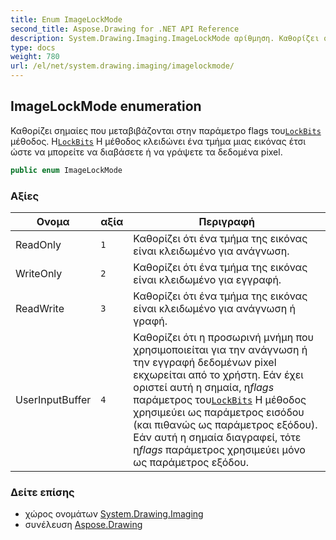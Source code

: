 ```yaml
---
title: Enum ImageLockMode
second_title: Aspose.Drawing for .NET API Reference
description: System.Drawing.Imaging.ImageLockMode αρίθμηση. Καθορίζει σημαίες που μεταβιβάζονται στην παράμετρο flags τουLockBits μέθοδος. ΗLockBits Η μέθοδος κλειδώνει ένα τμήμα μιας εικόνας έτσι ώστε να μπορείτε να διαβάσετε ή να γράψετε τα δεδομένα pixel.
type: docs
weight: 780
url: /el/net/system.drawing.imaging/imagelockmode/
---
```

## ImageLockMode enumeration

Καθορίζει σημαίες που μεταβιβάζονται στην παράμετρο flags του[`LockBits`](../../system.drawing/bitmap/lockbits/) μέθοδος. Η[`LockBits`](../../system.drawing/bitmap/lockbits/) Η μέθοδος κλειδώνει ένα τμήμα μιας εικόνας έτσι ώστε να μπορείτε να διαβάσετε ή να γράψετε τα δεδομένα pixel.

```csharp
public enum ImageLockMode
```

### Αξίες

| Ονομα | αξία | Περιγραφή |
| --- | --- | --- |
| ReadOnly | `1` | Καθορίζει ότι ένα τμήμα της εικόνας είναι κλειδωμένο για ανάγνωση. |
| WriteOnly | `2` | Καθορίζει ότι ένα τμήμα της εικόνας είναι κλειδωμένο για εγγραφή. |
| ReadWrite | `3` | Καθορίζει ότι ένα τμήμα της εικόνας είναι κλειδωμένο για ανάγνωση ή γραφή. |
| UserInputBuffer | `4` | Καθορίζει ότι η προσωρινή μνήμη που χρησιμοποιείται για την ανάγνωση ή την εγγραφή δεδομένων pixel εκχωρείται από το χρήστη. Εάν έχει οριστεί αυτή η σημαία, η*flags* παράμετρος του[`LockBits`](../../system.drawing/bitmap/lockbits/) Η μέθοδος χρησιμεύει ως παράμετρος εισόδου (και πιθανώς ως παράμετρος εξόδου). Εάν αυτή η σημαία διαγραφεί, τότε η*flags* παράμετρος χρησιμεύει μόνο ως παράμετρος εξόδου. |

### Δείτε επίσης

* χώρος ονομάτων [System.Drawing.Imaging](../../system.drawing.imaging/)
* συνέλευση [Aspose.Drawing](../../)


